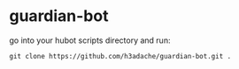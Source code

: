 # guardian-bot

go into your hubot scripts directory and run:
```
git clone https://github.com/h3adache/guardian-bot.git .
```
